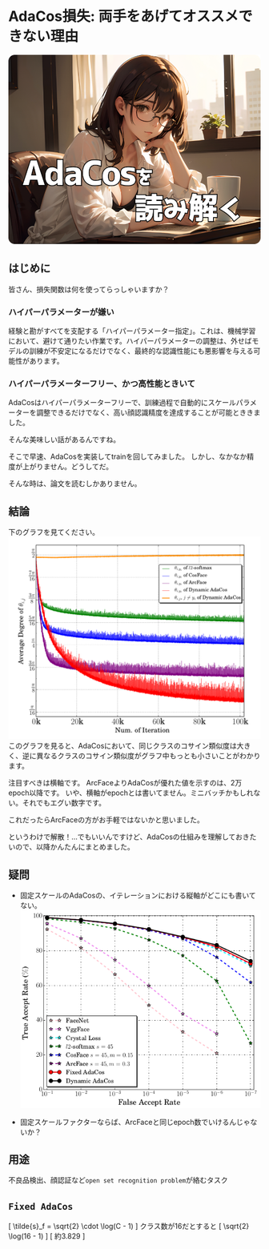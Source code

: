 # AdaCos損失: 両手をあげてオススメできない理由

![](assets/eye_catch.png)

## はじめに
皆さん、損失関数は何を使ってらっしゃいますか？

### ハイパーパラメーターが嫌い
経験と勘がすべてを支配する「ハイパーパラメーター指定」。これは、機械学習において、避けて通りたい作業です。ハイパーパラメーターの調整は、外せばモデルの訓練が不安定になるだけでなく、最終的な認識性能にも悪影響を与える可能性があります。

### ハイパーパラメーターフリー、かつ高性能ときいて
AdaCosはハイパーパラメーターフリーで、訓練過程で自動的にスケールパラメーターを調整できるだけでなく、高い顔認識精度を達成することが可能とききました。

そんな美味しい話があるんですね。

そこで早速、AdaCosを実装してtrainを回してみました。
しかし、なかなか精度が上がりません。どうしてだ。

そんな時は、論文を読むしかありません。

## 結論
下のグラフを見てください。
![](assets/2023-09-23-22-46-46.png)
このグラフを見ると、AdaCosにおいて、同じクラスのコサイン類似度は大きく、逆に異なるクラスのコサイン類似度がグラフ中もっとも小さいことがわかります。

注目すべきは横軸です。
ArcFaceよりAdaCosが優れた値を示すのは、2万epoch以降です。
いや、横軸がepochとは書いてません。ミニバッチかもしれない。それでもエグい数字です。

これだったらArcFaceの方がお手軽ではないかと思いました。

というわけで解散！…でもいいんですけど、AdaCosの仕組みを理解しておきたいので、以降かんたんにまとめました。

## 疑問
- 固定スケールのAdaCosの、イテレーションにおける縦軸がどこにも書いてない。
![](assets/2023-09-24-10-12-49.png)

- 固定スケールファクターならば、ArcFaceと同じepoch数でいけるんじゃないか？


## 用途
不良品検出、顔認証など`open set recognition problem`が絡むタスク

## `Fixed AdaCos`
\[
\tilde{s}_f = \sqrt{2} \cdot \log(C - 1)
\]
クラス数が16だとすると
\[
\sqrt{2} \log(16 - 1)
\]
\[
約3.829
\]

